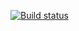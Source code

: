 [![Build status](https://ci.appveyor.com/api/projects/status/036177h6ykvnd948?svg=true)](https://ci.appveyor.com/project/OlgaMedeiros/mbankapici-4w1vh)
